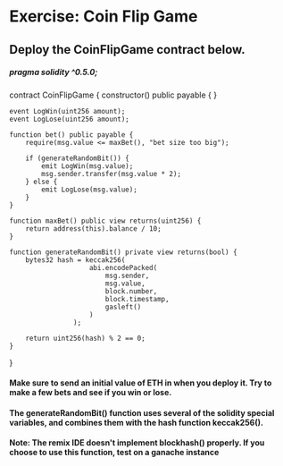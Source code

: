 # Exercise: Coin Flip Game

## Deploy the CoinFlipGame contract below.


##### pragma solidity ^0.5.0;

contract CoinFlipGame {
    constructor() public payable {
    }
    
    event LogWin(uint256 amount);
    event LogLose(uint256 amount);
    
    function bet() public payable {
        require(msg.value <= maxBet(), "bet size too big");
        
        if (generateRandomBit()) {
            emit LogWin(msg.value);
            msg.sender.transfer(msg.value * 2);
        } else {
            emit LogLose(msg.value);
        }
    }
    
    function maxBet() public view returns(uint256) {
        return address(this).balance / 10;
    }
    
    function generateRandomBit() private view returns(bool) {
        bytes32 hash = keccak256(
                        abi.encodePacked(
                            msg.sender,
                            msg.value,
                            block.number,
                            block.timestamp,
                            gasleft()
                        )
                    );
                    
        return uint256(hash) % 2 == 0;
    }
}



#### Make sure to send an initial value of ETH in when you deploy it. Try to make a few bets and see if you win or lose.

#### The generateRandomBit() function uses several of the solidity special variables, and combines them with the hash function keccak256().


#### Note: The remix IDE doesn't implement blockhash() properly. If you choose to use this function, test on a ganache instance
